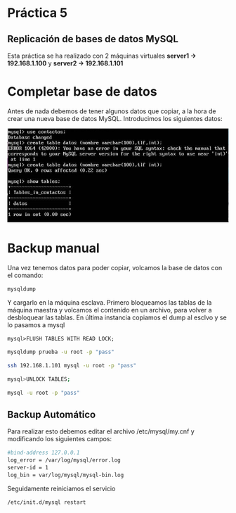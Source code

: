 # Práctica 5
## Replicación de bases de datos MySQL

Esta práctica se ha realizado con 2 máquinas virtuales **server1 -> 192.168.1.100** y **server2 -> 192.168.1.101**

# Completar base de datos

Antes de nada debemos de tener algunos datos que copiar, a la hora de crear una nueva base de datos MySQL. Introducimos los siguientes datos:

![Datos introducidos en la BD](https://github.com/Manucall/SWAP15-16/blob/master/practica5/1.jpg)

# Backup manual

Una vez tenemos datos para poder copiar, volcamos la base de datos con el comando:
```bash
mysqldump
```
Y cargarlo en la máquina esclava. Primero bloqueamos las tablas de la máquina maestra y volcamos el contenido en un archivo, para volver a desbloquear las tablas. En última instancia copiamos el dump al esclvo y se lo pasamos a mysql

```
mysql>FLUSH TABLES WITH READ LOCK;
```
```bash
mysqldump prueba -u root -p "pass"
```
```bash
ssh 192.168.1.101 mysql -u root -p "pass"
```
```bash
mysql>UNLOCK TABLES;
```
```bash
mysql -u root -p "pass"
```

## Backup Automático

Para realizar esto debemos editar el archivo /etc/mysql/my.cnf y modificando los siguientes campos:

```bash
#bind-address 127.0.0.1
log_error = /var/log/mysql/error.log
server-id = 1
log_bin = var/log/mysql/mysql-bin.log
```
Seguidamente reiniciamos el servicio

```bash
/etc/init.d/mysql restart
```
